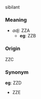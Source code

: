 sibilant
### Meaning
+ _adj_: ZZA
    + __eg__: ZZB

### Origin

ZZC

### Synonym

__eg__: ZZD

+ ZZE


